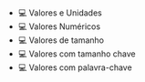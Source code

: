 - :computer: Valores e Unidades
- :computer: Valores Numéricos
- :computer: Valores de tamanho
- :computer: Valores com tamanho chave
- :computer: Valores com palavra-chave
